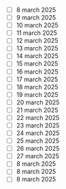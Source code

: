 


- [ ] 8 march 2025  
- [ ]  9 march 2025
- [ ]  10 march 2025
- [ ]  11 march 2025
- [ ]  12 march 2025
- [ ]  13 march 2025
- [ ]  14 march 2025
- [ ]  15 march 2025
- [ ]  16 march 2025
- [ ]  17 march 2025
- [ ]  18 march 2025
- [ ]  19 march 2025
- [ ]  20 march 2025
- [ ]  21 march 2025
- [ ]  22 march 2025
- [ ] 23 march 2025
- [ ]  24 march 2025
- [ ]  25 march 2025
- [ ]  26 march 2025
- [ ]  27 march 2025
- [ ]  8 march 2025
- [ ]  8 march 2025
- [ ]  8 march 2025
